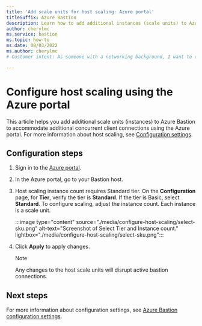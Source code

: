 ```yaml
---
title: 'Add scale units for host scaling: Azure portal'
titleSuffix: Azure Bastion
description: Learn how to add additional instances (scale units) to Azure Bastion.
author: cherylmc
ms.service: bastion
ms.topic: how-to
ms.date: 08/03/2022
ms.author: cherylmc
# Customer intent: As someone with a networking background, I want to configure host scaling using the Azure portal.

---
```


# Configure host scaling using the Azure portal

This article helps you add additional scale units (instances) to Azure Bastion to accommodate additional concurrent client connections using the Azure portal. For more information about host scaling, see [Configuration settings](configuration-settings.md#instance).

## Configuration steps

1. Sign in to the [Azure portal](https://portal.azure.com).
1. In the Azure portal, go to your Bastion host.
1. Host scaling instance count requires Standard tier. On the **Configuration** page, for **Tier**, verify the tier is **Standard**. If the tier is Basic, select **Standard**. To configure scaling, adjust the instance count. Each instance is a scale unit.

   :::image type="content" source="./media/configure-host-scaling/select-sku.png" alt-text="Screenshot of Select Tier and Instance count." lightbox="./media/configure-host-scaling/select-sku.png":::

1. Click **Apply** to apply changes.

   >[!NOTE]
   > Any changes to the host scale units will disrupt active bastion connections.
   >

## Next steps

For more information about configuration settings, see [Azure Bastion configuration settings](configuration-settings.md).
